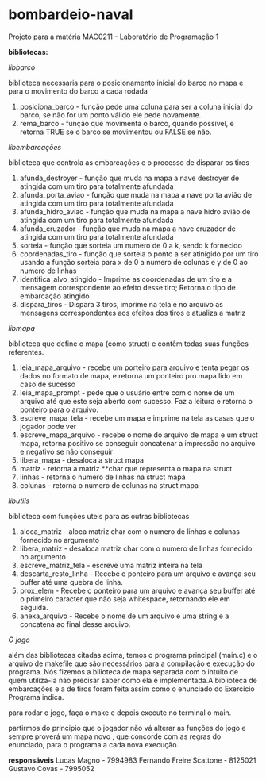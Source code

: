 # bombardeio-naval
Projeto para a matéria MAC0211 - Laboratório de Programação 1

**bibliotecas:**

*libbarco*

biblioteca necessaria para o posicionamento inicial do barco no mapa e para o movimento do barco a cada rodada

1. posiciona_barco - função pede uma coluna para ser a coluna inicial do barco, se não for um ponto válido ele pede novamente.
2. rema_barco - função que movimenta o barco, quando possível, e retorna TRUE se o barco se movimentou ou FALSE se não.

*libembarcações*

biblioteca que controla as embarcações e o processo de disparar os tiros

1. afunda_destroyer - função que muda na mapa a nave destroyer de atingida com um tiro para totalmente afundada
2. afunda_porta_aviao - função que muda na mapa a nave porta avião de atingida com um tiro para totalmente afundada
3. afunda_hidro_aviao - função que muda na mapa a nave hidro avião de atingida com um tiro para totalmente afundada
4. afunda_cruzador - função que muda na mapa a nave cruzador de atingida com um tiro para totalmente afundada
5. sorteia - função que sorteia um numero de 0 a k, sendo k fornecido 
6. coordenadas_tiro - função que sorteia o ponto a ser atinigido por um tiro usando a função sorteia para x de 0 a numero de colunas e y de 0 ao numero de linhas
7. identifica_alvo_atingido - Imprime as coordenadas de um tiro e a mensagem correspondente ao efeito desse tiro; Retorna o tipo de embarcação atingido 
8. dispara_tiros - Dispara 3 tiros, imprime na tela e no arquivo as mensagens correspondentes aos efeitos dos tiros e atualiza a matriz


*libmapa*

biblioteca que define o mapa (como struct) e contêm todas suas funções referentes.

1. leia_mapa_arquivo - recebe um porteiro para arquivo e tenta pegar os dados no formato de mapa, e retorna um ponteiro pro mapa lido em caso de sucesso
2. leia_mapa_prompt -  pede que o usuário entre com o nome de um arquivo até que este seja aberto com sucesso. Faz a leitura e retorna o ponteiro para o arquivo.
3. escreve_mapa_tela - recebe um mapa e imprime na tela as casas que o jogador pode ver
4. escreve_mapa_arquivo - recebe o nome do arquivo de mapa e um struct mapa, retorna positivo se conseguir concatenar a impressão no arquivo e negativo se não conseguir
5. libera_mapa - desaloca a struct mapa
6. matriz - retorna a matriz **char que representa o mapa na struct
7. linhas - retorna o numero de linhas na struct mapa
8. colunas - retorna o numero de colunas na struct mapa


*libutils*

biblioteca com funções uteis para as outras bibliotecas

1. aloca_matriz - aloca matriz char com o numero de linhas e colunas fornecido no argumento
2. libera_matriz - desaloca matriz char com o numero de linhas fornecido no argumento
3. escreve_matriz_tela - escreve uma matriz inteira na tela
4. descarta_resto_linha - Recebe o ponteiro para um arquivo e avança seu buffer até uma quebra de linha.
5. prox_elem - Recebe o ponteiro para um arquivo e avança seu buffer até o primeiro caracter que não seja whitespace, retornando ele em seguida.
6. anexa_arquivo - Recebe o nome de um arquivo e uma string e a concatena ao final desse arquivo.

*O jogo*

além das bibliotecas citadas acima, temos o programa principal (main.c) e o arquivo de makefile que são necessários para a compilação e execução do programa.
Nós fizemos a bilioteca de mapa separada com o intuito de quem utiliza-la não precisar saber como ela é implementada.A biblioteca de embarcações e a de tiros foram feita 
assim como o enunciado do Exercício Programa indica.

para rodar o jogo, faça o make e depois execute no terminal o main.

partirmos do principio que o jogador não vá alterar as funções do jogo e sempre proverá um mapa novo , que concorde com as regras do enunciado, para o programa a cada nova execução.



**responsáveis**
Lucas Magno - 7994983
Fernando Freire Scattone - 8125021
Gustavo Covas - 7995052

